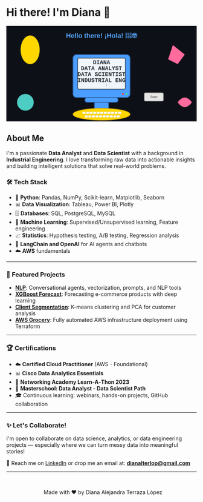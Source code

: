 # Hi there! I'm Diana 👋

<div align="center">
  <img src="computer-animation.svg" alt="Diana - Data Analyst, Data Scientist & Industrial Engineer" width="800"/>
</div>

## About Me
I'm a passionate **Data Analyst** and **Data Scientist** with a background in **Industrial Engineering**. I love transforming raw data into actionable insights and building intelligent solutions that solve real-world problems.

### 🛠️ Tech Stack
- 🐍 **Python**: Pandas, NumPy, Scikit-learn, Matplotlib, Seaborn
- 📊 **Data Visualization**: Tableau, Power BI, Plotly
- 🗄️ **Databases**: SQL, PostgreSQL, MySQL
- 🤖 **Machine Learning**: Supervised/Unsupervised learning, Feature engineering
- 📈 **Statistics**: Hypothesis testing, A/B testing, Regression analysis
- 🧪 **LangChain and OpenAI** for AI agents and chatbots
- ☁️ **AWS** fundamentals

---

### 📌 Featured Projects
- [**NLP**](https://github.com/Dianaaleja/NLP): Conversational agents, vectorization, prompts, and NLP tools
- [**XGBoost Forecast**](https://github.com/Dianaaleja/corporacion_favorita): Forecasting e-commerce products with deep learning
- [**Client Segmentation**](https://github.com/Dianaaleja/travel_tide_customer_segment): K-means clustering and PCA for customer analysis
- [**AWS Grocery**](https://github.com/Dianaaleja/AWS_grocery): Fully automated AWS infrastructure deployment using Terraform

---

### 🏆 Certifications
- ☁️ **Certified Cloud Practitioner** (AWS - Foundational)
- 📊 **Cisco Data Analytics Essentials**
- 🧠 **Networking Academy Learn‑A‑Thon 2023**  
- 🏫 **Masterschool: Data Analyst - Data Scientist Path**
- 🎓 Continuous learning: webinars, hands-on projects, GitHub collaboration

---

### ✨ Let's Collaborate!
I'm open to collaborate on data science, analytics, or data engineering projects — especially where we can turn messy data into meaningful stories!

💬 Reach me on [LinkedIn](https://www.linkedin.com/in/dianaterrazalopez/) or drop me an email at: **dianalterlop@gmail.com**

---
   
<p align="center">
  Made with ❤️ by Diana Alejandra Terraza López
</p>
